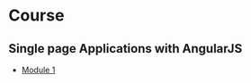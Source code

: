 # Course 
## Single page Applications with AngularJS
- [Module 1](https://dohertyuag.github.io/Single-Page-Web-Application-With-AngularJS/Module1/)
